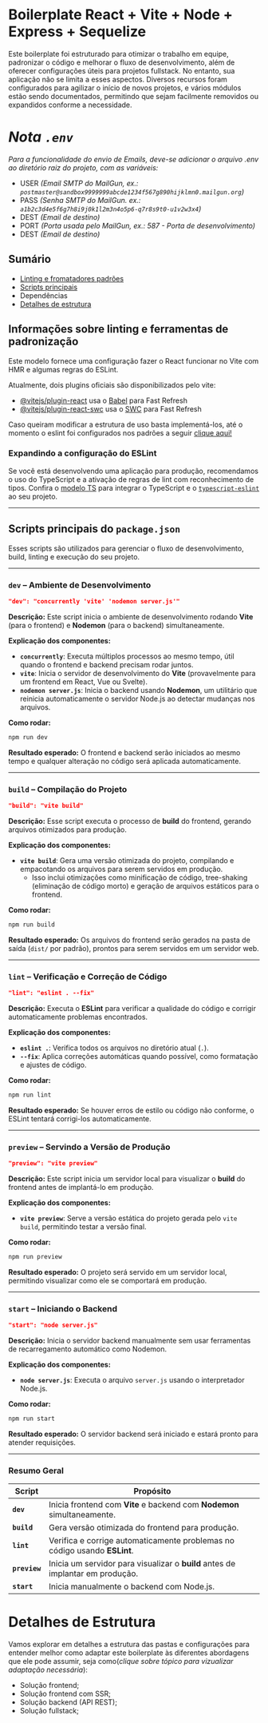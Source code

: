 # Boilerplate React + Vite + Node + Express + Sequelize

Este boilerplate foi estruturado para otimizar o trabalho em equipe, padronizar o código e melhorar o fluxo de desenvolvimento, além de oferecer configurações úteis para projetos fullstack. No entanto, sua aplicação não se limita a esses aspectos. Diversos recursos foram configurados para agilizar o início de novos projetos, e vários módulos estão sendo documentados, permitindo que sejam facilmente removidos ou expandidos conforme a necessidade.

# *Nota `.env`*
*Para a funcionalidade do envio de Emails, deve-se adicionar o arquivo .env ao diretório raiz do projeto, com as variáveis:*
- USER *(Email SMTP do MailGun, ex.: ```postmaster@sandbox9999999abcde1234f567g890hijklmn0.mailgun.org```)*
- PASS *(Senha SMTP do MailGun. ex.: `a1b2c3d4e5f6g7h8i9j0k1l2m3n4o5p6-q7r8s9t0-u1v2w3x4`)*
- DEST *(Email de destino)*
- PORT *(Porta usada pelo MailGun, ex.: 587 - Porta de desenvolvimento)*
- DEST *(Email de destino)*

## **Sumário**

- [Linting e fromatadores padrões](#informações-sobre-linting-e-ferramentas-de-padronização)
- [Scripts principais](#scripts-principais-do-packagejson)
- Dependências
- [Detalhes de estrutura](#detalhes-de-estrutura)

## **Informações sobre linting e ferramentas de padronização**

Este modelo fornece uma configuração fazer o React funcionar no Vite com HMR e algumas regras do ESLint.

Atualmente, dois plugins oficiais são disponibilizados pelo vite:

- [@vitejs/plugin-react](https://github.com/vitejs/vite-plugin-react/blob/main/packages/plugin-react/README.md) usa o [Babel](https://babeljs.io/) para Fast Refresh
- [@vitejs/plugin-react-swc](https://github.com/vitejs/vite-plugin-react-swc) usa o [SWC](https://swc.rs/) para Fast Refresh

Caso queiram modificar a estrutura de uso basta implementá-los, até o momento o eslint foi configurados nos padrões a seguir [clique aqui!](./docs/lintingAndFormattingTools.md)

### **Expandindo a configuração do ESLint**

Se você está desenvolvendo uma aplicação para produção, recomendamos o uso do TypeScript e a ativação de regras de lint com reconhecimento de tipos. Confira o [modelo TS](https://github.com/vitejs/vite/tree/main/packages/create-vite/template-react-ts) para integrar o TypeScript e o [`typescript-eslint`](https://typescript-eslint.io) ao seu projeto.

---

## **Scripts principais do `package.json`**

Esses scripts são utilizados para gerenciar o fluxo de desenvolvimento, build, linting e execução do seu projeto.

---

### **`dev` – Ambiente de Desenvolvimento**

```json
"dev": "concurrently 'vite' 'nodemon server.js'"
```

**Descrição:**
Este script inicia o ambiente de desenvolvimento rodando **Vite** (para o frontend) e **Nodemon** (para o backend) simultaneamente.

**Explicação dos componentes:**

- **`concurrently`**: Executa múltiplos processos ao mesmo tempo, útil quando o frontend e backend precisam rodar juntos.
- **`vite`**: Inicia o servidor de desenvolvimento do **Vite** (provavelmente para um frontend em React, Vue ou Svelte).
- **`nodemon server.js`**: Inicia o backend usando **Nodemon**, um utilitário que reinicia automaticamente o servidor Node.js ao detectar mudanças nos arquivos.

**Como rodar:**

```bash
npm run dev
```

**Resultado esperado:** O frontend e backend serão iniciados ao mesmo tempo e qualquer alteração no código será aplicada automaticamente.

---

### **`build` – Compilação do Projeto**

```json
"build": "vite build"
```

**Descrição:**
Esse script executa o processo de **build** do frontend, gerando arquivos otimizados para produção.

**Explicação dos componentes:**

- **`vite build`**: Gera uma versão otimizada do projeto, compilando e empacotando os arquivos para serem servidos em produção.
    - Isso inclui otimizações como minificação de código, tree-shaking (eliminação de código morto) e geração de arquivos estáticos para o frontend.

**Como rodar:**

```bash
npm run build
```

**Resultado esperado:** Os arquivos do frontend serão gerados na pasta de saída (`dist/` por padrão), prontos para serem servidos em um servidor web.

---

### **`lint` – Verificação e Correção de Código**

```json
"lint": "eslint . --fix"
```

**Descrição:**
Executa o **ESLint** para verificar a qualidade do código e corrigir automaticamente problemas encontrados.

**Explicação dos componentes:**

- **`eslint .`**: Verifica todos os arquivos no diretório atual (`.`).
- **`--fix`**: Aplica correções automáticas quando possível, como formatação e ajustes de código.

**Como rodar:**

```bash
npm run lint
```

**Resultado esperado:** Se houver erros de estilo ou código não conforme, o ESLint tentará corrigi-los automaticamente.

---

### **`preview` – Servindo a Versão de Produção**

```json
"preview": "vite preview"
```

**Descrição:**
Este script inicia um servidor local para visualizar o **build** do frontend antes de implantá-lo em produção.

**Explicação dos componentes:**

- **`vite preview`**: Serve a versão estática do projeto gerada pelo `vite build`, permitindo testar a versão final.

**Como rodar:**

```bash
npm run preview
```

**Resultado esperado:** O projeto será servido em um servidor local, permitindo visualizar como ele se comportará em produção.

---

### **`start` – Iniciando o Backend**

```json
"start": "node server.js"
```

**Descrição:**
Inicia o servidor backend manualmente sem usar ferramentas de recarregamento automático como Nodemon.

**Explicação dos componentes:**

- **`node server.js`**: Executa o arquivo `server.js` usando o interpretador Node.js.

**Como rodar:**

```bash
npm run start
```

**Resultado esperado:** O servidor backend será iniciado e estará pronto para atender requisições.

---

### **Resumo Geral**

| Script        | Propósito                                                                      |
| ------------- | ------------------------------------------------------------------------------ |
| **`dev`**     | Inicia frontend com **Vite** e backend com **Nodemon** simultaneamente.        |
| **`build`**   | Gera versão otimizada do frontend para produção.                               |
| **`lint`**    | Verifica e corrige automaticamente problemas no código usando **ESLint**.      |
| **`preview`** | Inicia um servidor para visualizar o **build** antes de implantar em produção. |
| **`start`**   | Inicia manualmente o backend com Node.js.                                      |

# **Detalhes de Estrutura**

Vamos explorar em detalhes a estrutura das pastas e configurações para entender melhor como adaptar este boilerplate às diferentes abordagens que ele pode assumir, seja como(_clique sobre tópico para vizualizar adaptação necessária_):

- Solução frontend;
- Solução frontend com SSR;
- Solução backend (API REST);
- Solução fullstack;
